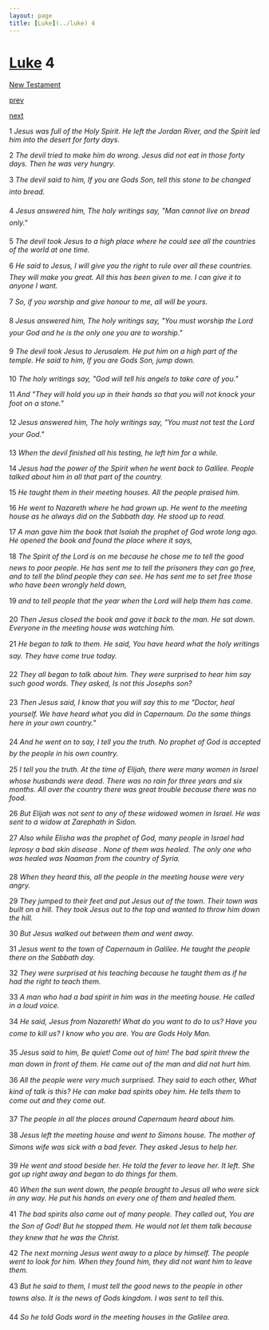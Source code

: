 ```yaml
---
layout: page
title: [Luke](../luke) 4
---
```


# [Luke](../luke) 4

[New Testament](/new-testament)


[prev](luke-3.html)


[next](luke-5.html)

1 _Jesus was full of the Holy Spirit. He left the Jordan River, and the Spirit led him into the desert for forty days._

2 _The devil tried to make him do wrong. Jesus did not eat in those forty days. Then he was very hungry._

3 _The devil said to him, If you are Gods Son, tell this stone to be changed into bread._

4 _Jesus answered him, The holy writings say, "Man cannot live on bread only." _

5 _The devil took Jesus to a high place where he could see all the countries of the world at one time._

6 _He said to Jesus, I will give you the right to rule over all these countries. They will make you great. All this has been given to me. I can give it to anyone I want._

7 _So, if you worship and give honour to me, all will be yours._

8 _Jesus answered him, The holy writings say, "You must worship the Lord your God and he is the only one you are to worship." _

9 _The devil took Jesus to Jerusalem. He put him on a high part of the temple. He said to him, If you are Gods Son, jump down._

10 _The holy writings say, "God will tell his angels to take care of you."_

11 _And "They will hold you up in their hands so that you will not knock your foot on a stone." _

12 _Jesus answered him, The holy writings say, "You must not test the Lord your God." _

13 _When the devil finished all his testing, he left him for a while._

14 _Jesus had the power of the Spirit when he went back to Galilee. People talked about him in all that part of the country._

15 _He taught them in their meeting houses. All the people praised him._

16 _He went to Nazareth where he had grown up. He went to the meeting house as he always did on the Sabbath day. He stood up to read._

17 _A man gave him the book that Isaiah the prophet of God wrote long ago. He opened the book and found the place where it says,_

18 _The Spirit of the Lord is on me because he chose me to tell the good news to poor people. He has sent me to tell the prisoners they can go free, and to tell the blind people they can see. He has sent me to set free those who have been wrongly held down,_

19 _and to tell people that the year when the Lord will help them has come._

20 _Then Jesus closed the book and gave it back to the man. He sat down. Everyone in the meeting house was watching him._

21 _He began to talk to them. He said, You have heard what the holy writings say. They have come true today._

22 _They all began to talk about him. They were surprised to hear him say such good words.  They asked, Is not this Josephs son?_

23 _Then Jesus said, I know that you will say this to me "Doctor, heal yourself. We have heard what you did in Capernaum. Do the same things here in your own country." _

24 _And he went on to say, I tell you the truth. No prophet of God is accepted by the people in his own country._

25 _I tell you the truth. At the time of Elijah, there were many women in Israel whose husbands were dead. There was no rain for three years and six months. All over the country there was great trouble because there was no food._

26 _But Elijah was not sent to any of these widowed women in Israel. He was sent to a widow at Zarephath in Sidon._

27 _Also while Elisha was the prophet of God, many people in Israel had leprosy a bad skin disease . None of them was healed. The only one who was healed was Naaman from the country of Syria._

28 _When they heard this, all the people in the meeting house were very angry._

29 _They jumped to their feet and put Jesus out of the town. Their town was built on a hill.  They took Jesus out to the top and wanted to throw him down the hill._

30 _But Jesus walked out between them and went away._

31 _Jesus went to the town of Capernaum in Galilee. He taught the people there on the Sabbath day._

32 _They were surprised at his teaching because he taught them as if he had the right to teach them._

33 _A man who had a bad spirit in him was in the meeting house. He called in a loud voice._

34 _He said, Jesus from Nazareth! What do you want to do to us? Have you come to kill us?  I know who you are. You are Gods Holy Man._

35 _Jesus said to him, Be quiet! Come out of him! The bad spirit threw the man down in front of them. He came out of the man and did not hurt him._

36 _All the people were very much surprised. They said to each other, What kind of talk is this? He can make bad spirits obey him. He tells them to come out and they come out._

37 _The people in all the places around Capernaum heard about him._

38 _Jesus left the meeting house and went to Simons house. The mother of Simons wife was sick with a bad fever. They asked Jesus to help her._

39 _He went and stood beside her. He told the fever to leave her. It left. She got up right away and began to do things for them._

40 _When the sun went down, the people brought to Jesus all who were sick in any way. He put his hands on every one of them and healed them._

41 _The bad spirits also came out of many people. They called out, You are the Son of God!  But he stopped them. He would not let them talk because they knew that he was the Christ._

42 _The next morning Jesus went away to a place by himself. The people went to look for him. When they found him, they did not want him to leave them._

43 _But he said to them, I must tell the good news to the people in other towns also. It is the news of Gods kingdom. I was sent to tell this._

44 _So he told Gods word in the meeting houses in the Galilee area._

